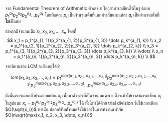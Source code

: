 จาก Fundamental Theorem of Arithmetic ตัวเลข $x$ ใดๆสามารถเขียนได้ในรูปแบบ $p_1^{a_1}p_2^{a_2}p_3^{a_3} \dots p_k^{a_k}$ โดยที่แต่ละ $p_i$ เป็นจำนวนเต็มที่แตกต่างกันและแต่ละ $a_i$ เป็นจำนวนเต็มที่**ไม่**เป็นลบ

ถ้าหากมีจำนวนเต็ม $x_1, x_2, x_3, \dots, x_n$ โดยที่
$$
x_1 = p_1^{a_{1, 1}}p_2^{a_{1, 2}}p_3^{a_{1, 3}} \dots p_k^{a_{1, k}} \\
x_2 = p_1^{a_{2, 1}}p_2^{a_{2, 2}}p_3^{a_{2, 3}} \dots p_k^{a_{2, k}} \\
x_3 = p_1^{a_{3, 1}}p_2^{a_{3, 2}}p_3^{a_{3, 3}} \dots p_k^{a_{3, k}} \\
\vdots \\
x_n = p_1^{a_{n, 1}}p_2^{a_{n, 2}}p_3^{a_{n, 3}} \dots p_k^{a_{n, k}} \\
$$

จากนิยามของ LCM จะสังเกตุได้ว่า

$$lcm(x_1, x_2, x_3, \dots, x_n) = p_1^{max(a_{1,1}, a_{2,1}, a_{3,1}, \dots ,a_{n,1})}p_2^{max(a_{1,2}, a_{2,2}, a_{3,2}, \dots ,a_{n,2})}p_3^{max(a_{1,3}, a_{2,3}, a_{3,3}, \dots ,a_{n,3})} \dots p_n^{max(a_{1,n}, a_{2,n}, a_{3,n}, \dots ,a_{n,n})}$$

ดังนั้นเราจะแยกตัวประกอบแต่ละ $x_i$ เพื่อหาตัวหารที่เป็นจำนวนเฉพาะ ซึ่งจะทำให้เราสามารถเขียน $x_i$ ในรูปแบบ $x_i = p_1^{a_{i, 1}}p_2^{a_{i, 2}}p_3^{a_{i, 3}} \dots p_k^{a_{i, k}}$ ได้ ทั้งนี้ทำได้ด้วย trial division ซึ่งใช้เวลาเพียง $O(\sqrt{x_i})$ เท่านั้น อัลกอริทึมทั้งหมดจึงใช้เวลาในการทำงานเท่ากับ $O(n\sqrt{max(x_1, x_2, x_3, \dots, x_n)})$
